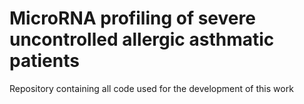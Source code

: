 # MicroRNA profiling of severe uncontrolled allergic asthmatic patients
Repository containing all code used for the development of this work
